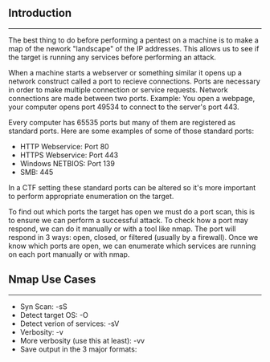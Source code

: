 ## Introduction
---
The best thing to do before performing a pentest on a machine is to make a map of the nework "landscape" of the IP addresses. This allows us to see if the target is running any services before performing an attack.

When a machine starts a webserver or something similar it opens up a network construct called a port to recieve connections. Ports are necessary in order to make multiple connection or service requests. Network connections are made between two ports. Example: You open a webpage, your computer opens port 49534 to connect to the server's port 443.

Every computer has 65535 ports but many of them are registered as standard ports. Here are some examples of some of those standard ports:
- HTTP Webservice: Port 80
- HTTPS Webservice: Port 443
- Windows NETBIOS: Port 139
- SMB: 445

In a CTF setting these standard ports can be altered so it's more important to perform appropriate enumeration on the target.

To find out which ports the target has open we must do a port scan, this is to ensure we can perform a successful attack. To check how a port may respond, we can do it manually or with a tool like nmap. The port will respond in 3 ways: open, closed, or filtered (usually by a firewall). Once we know which ports are open, we can enumerate which services are running on each port manually or with nmap.

## Nmap Use Cases
---
- Syn Scan: -sS
- Detect target OS: -O
- Detect verion of services: -sV
- Verbosity: -v
- More verbosity (use this at least): -vv
- Save output in the 3 major formats: 